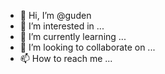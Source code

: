 - 👋 Hi, I’m @guden
- 👀 I’m interested in ...
- 🌱 I’m currently learning ...
- 💞️ I’m looking to collaborate on ...
- 📫 How to reach me ...

<!---
guden/guden is a ✨ special ✨ repository because its `README.md` (this file) appears on your GitHub profile.
You can click the Preview link to take a look at your changes.
--->
